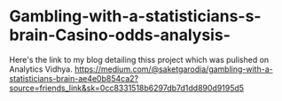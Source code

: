 # Gambling-with-a-statisticians-s-brain-Casino-odds-analysis-

Here's the link to my blog detailing thiss project which was pulished on Analytics Vidhya.
https://medium.com/@saketgarodia/gambling-with-a-statisticians-brain-ae4e0b854ca2?source=friends_link&sk=0cc8331518b6297db7d1dd890d9195d5
